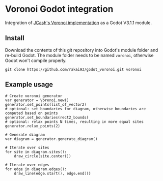 Voronoi Godot integration
=========================

Integration of [JCash's Voronoi implementation](https://github.com/JCash/voronoi) as a Godot V3.1.1 module.

Install
-------

Download the contents of this git repository into Godot's module folder and re-build Godot.
The module folder needs to be named `voronoi`, otherwise Godot won't compile properly.

`git clone https://github.com/rakai93/godot_voronoi.git voronoi`

Example usage
-----------------

```gdscript
# Create voronoi generator
var generator = Voronoi.new()
generator.set_points(list_of_vector2)
# optional: set boundaries for diagram, otherwise boundaries are computed based on points
generator.set_boundaries(rect2_bounds)
# optional: relax points N times, resulting in more equal sites
generator.relax_points(2)

# Generate diagram
var diagram = generator.generate_diagram()

# Iterate over sites
for site in diagram.sites():
	draw_circle(site.center())

# Iterate over edges
for edge in diagram.edges():
	draw_line(edge.start(), edge.end())
```
